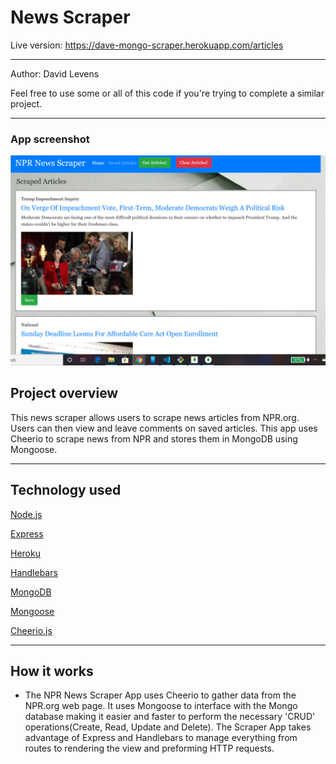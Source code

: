 <h1>News Scraper</h1>

Live version: https://dave-mongo-scraper.herokuapp.com/articles
<hr></hr>

Author: David Levens

Feel free to use some or all of this code if you're trying to complete a similar project.
<hr></hr>

<h3> App screenshot </h3>

![alt text](https://github.com/Davidlevens/Mongo-Scraper/blob/master/public/assets/img/scraper-scraped.png "News Scraper")

<h2> Project overview</h2>
This news scraper allows users to scrape news articles from NPR.org. Users can then view and leave comments on saved articles. This app uses Cheerio to scrape news from NPR and stores them in MongoDB using Mongoose. 

<hr></hr>

<h2>Technology used</h2>

[Node.js](https://nodejs.org/en/)

[Express](https://expressjs.com/)

[Heroku](https://heroku.com/)

[Handlebars](https://handlebarsjs.com/)

[MongoDB](https://www.mongodb.com/)

[Mongoose](https://mongoosejs.com/)

[Cheerio.js](https://cheerio.js.org/)

<hr></hr>

<h2>How it works</h2>

- The NPR News Scraper App uses Cheerio to gather data from the NPR.org web page. It uses Mongoose to interface with the Mongo database making it easier and faster to perform the necessary 'CRUD' operations(Create, Read, Update and Delete). The Scraper App takes advantage of Express and Handlebars to manage everything from routes to rendering the view and preforming HTTP requests. 

<p></p>

